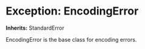 # Exception: EncodingError
**Inherits:** StandardError
    

EncodingError is the base class for encoding errors.



